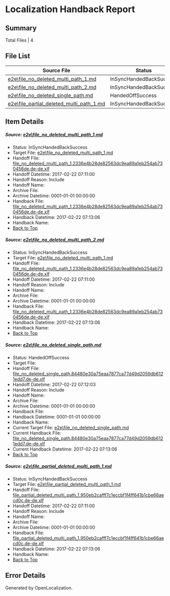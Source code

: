 # <a name='report-top'></a> Localization Handback Report

## Summary
 Total Files | 4

## File List
 Source File | Status | Details 
 ----------- | ------ | ------- 
 [e2e\file_no_deleted_multi_path_1.md](https://github.com/OpenLocalizationTestOrg/ol-test4/blob/868ff459ab5eafcddcab271ea672ff91c4bb11dd/e2e/file_no_deleted_multi_path_1.md) | InSyncHandedBackSuccess | [Details](#835130af2d9ee255d4d72fab64a9d447470dd2b71)
 [e2e\file_no_deleted_multi_path_2.md](https://github.com/OpenLocalizationTestOrg/ol-test4/blob/f1e7ddaaa1dac0409258e72a83b7283cae300157/e2e/file_no_deleted_multi_path_2.md) | InSyncHandedBackSuccess | [Details](#835130af2d9ee255d4d72fab64a9d447470dd2b72)
 [e2e\file_no_deleted_single_path.md](https://github.com/OpenLocalizationTestOrg/ol-test4/blob/f1e7ddaaa1dac0409258e72a83b7283cae300157/e2e/file_no_deleted_single_path.md) | HandedOffSuccess | [Details](#4a4eba01d246e4a0eb584c19246d7caa865129b83)
 [e2e\file_partial_deleted_multi_path_1.md](https://github.com/OpenLocalizationTestOrg/ol-test4/blob/868ff459ab5eafcddcab271ea672ff91c4bb11dd/e2e/file_partial_deleted_multi_path_1.md) | InSyncHandedBackSuccess | [Details](#6a8a08cd2fcf7f6eb1cd6a731854f648b387cff74)

## Item Details
##### <a name='835130af2d9ee255d4d72fab64a9d447470dd2b71'></a> Source: [e2e\file_no_deleted_multi_path_1.md](https://github.com/OpenLocalizationTestOrg/ol-test4/blob/868ff459ab5eafcddcab271ea672ff91c4bb11dd/e2e/file_no_deleted_multi_path_1.md)
* Status: InSyncHandedBackSuccess
* Target File: [e2e\file_no_deleted_multi_path_1.md](https://github.com/OpenLocalizationTestOrg/ol-test4-dede/blob/af76a614dc376618383a69c57417198a4f65dd0c/e2e/file_no_deleted_multi_path_1.md)
* Handoff File: [file_no_deleted_multi_path_1.2336e4b28de82563dc9ea89a1eb254ab730456de.de-de.xlf](https://github.com/OpenLocalizationTestOrg/ol-test4-handoff/blob/0ffc7c5b37e1ea05626fa8165bc78119d8dadb02/ol-handoff/OpenLocalizationTestOrg/ol-test4-dede/xinjiang/mt/file_no_deleted_multi_path_1.2336e4b28de82563dc9ea89a1eb254ab730456de.de-de.xlf)
* Handoff Datetime: 2017-02-22 07:11:00
* Handoff Reason: Include
* Handoff Name: 
* Archive File: 
* Archive Datetime: 0001-01-01 00:00:00
* Handback File: [file_no_deleted_multi_path_1.2336e4b28de82563dc9ea89a1eb254ab730456de.de-de.xlf](https://github.com/OpenLocalizationTestOrg/ol-test4-handback/blob/85fd46f0f436abecb7b4c5b4920d76518bf813df/ol-handback/OpenLocalizationTestOrg/ol-test4-dede/xinjiang/mt/file_no_deleted_multi_path_1.2336e4b28de82563dc9ea89a1eb254ab730456de.de-de.xlf)
* Handback Datetime: 2017-02-22 07:13:06
* Handback Name: 
* [Back to Top](#report-top)

##### <a name='835130af2d9ee255d4d72fab64a9d447470dd2b72'></a> Source: [e2e\file_no_deleted_multi_path_2.md](https://github.com/OpenLocalizationTestOrg/ol-test4/blob/f1e7ddaaa1dac0409258e72a83b7283cae300157/e2e/file_no_deleted_multi_path_2.md)
* Status: InSyncHandedBackSuccess
* Target File: [e2e\file_no_deleted_multi_path_1.md](https://github.com/OpenLocalizationTestOrg/ol-test4-dede/blob/af76a614dc376618383a69c57417198a4f65dd0c/e2e/file_no_deleted_multi_path_1.md)
* Handoff File: [file_no_deleted_multi_path_1.2336e4b28de82563dc9ea89a1eb254ab730456de.de-de.xlf](https://github.com/OpenLocalizationTestOrg/ol-test4-handoff/blob/0ffc7c5b37e1ea05626fa8165bc78119d8dadb02/ol-handoff/OpenLocalizationTestOrg/ol-test4-dede/xinjiang/mt/file_no_deleted_multi_path_1.2336e4b28de82563dc9ea89a1eb254ab730456de.de-de.xlf)
* Handoff Datetime: 2017-02-22 07:11:00
* Handoff Reason: Include
* Handoff Name: 
* Archive File: 
* Archive Datetime: 0001-01-01 00:00:00
* Handback File: [file_no_deleted_multi_path_1.2336e4b28de82563dc9ea89a1eb254ab730456de.de-de.xlf](https://github.com/OpenLocalizationTestOrg/ol-test4-handback/blob/85fd46f0f436abecb7b4c5b4920d76518bf813df/ol-handback/OpenLocalizationTestOrg/ol-test4-dede/xinjiang/mt/file_no_deleted_multi_path_1.2336e4b28de82563dc9ea89a1eb254ab730456de.de-de.xlf)
* Handback Datetime: 2017-02-22 07:13:06
* Handback Name: 
* [Back to Top](#report-top)

##### <a name='4a4eba01d246e4a0eb584c19246d7caa865129b83'></a> Source: [e2e\file_no_deleted_single_path.md](https://github.com/OpenLocalizationTestOrg/ol-test4/blob/f1e7ddaaa1dac0409258e72a83b7283cae300157/e2e/file_no_deleted_single_path.md)
* Status: HandedOffSuccess
* Target File: 
* Handoff File: [file_no_deleted_single_path.84480e30a75eaa7877ca77d49d2059db6121edd7.de-de.xlf](https://github.com/OpenLocalizationTestOrg/ol-test4-handoff/blob/dc2206c5e3f15efd04cd6fed1bd13f37f7e9a789/ol-handoff/OpenLocalizationTestOrg/ol-test4-dede/xinjiang/mt/file_no_deleted_single_path.84480e30a75eaa7877ca77d49d2059db6121edd7.de-de.xlf)
* Handoff Datetime: 2017-02-22 07:12:03
* Handoff Reason: Include
* Handoff Name: 
* Archive File: 
* Archive Datetime: 0001-01-01 00:00:00
* Handback File: 
* Handback Datetime: 0001-01-01 00:00:00
* Handback Name: 
* Current Target File: [e2e\file_no_deleted_single_path.md](https://github.com/OpenLocalizationTestOrg/ol-test4-dede/blob/af76a614dc376618383a69c57417198a4f65dd0c/e2e/file_no_deleted_single_path.md)
* Current Handback File: [file_no_deleted_single_path.84480e30a75eaa7877ca77d49d2059db6121edd7.de-de.xlf](https://github.com/OpenLocalizationTestOrg/ol-test4-handback/blob/85fd46f0f436abecb7b4c5b4920d76518bf813df/ol-handback/OpenLocalizationTestOrg/ol-test4-dede/xinjiang/mt/file_no_deleted_single_path.84480e30a75eaa7877ca77d49d2059db6121edd7.de-de.xlf)
* Current Handback Datetime: 2017-02-22 07:13:06
* [Back to Top](#report-top)

##### <a name='6a8a08cd2fcf7f6eb1cd6a731854f648b387cff74'></a> Source: [e2e\file_partial_deleted_multi_path_1.md](https://github.com/OpenLocalizationTestOrg/ol-test4/blob/868ff459ab5eafcddcab271ea672ff91c4bb11dd/e2e/file_partial_deleted_multi_path_1.md)
* Status: InSyncHandedBackSuccess
* Target File: [e2e\file_partial_deleted_multi_path_1.md](https://github.com/OpenLocalizationTestOrg/ol-test4-dede/blob/af76a614dc376618383a69c57417198a4f65dd0c/e2e/file_partial_deleted_multi_path_1.md)
* Handoff File: [file_partial_deleted_multi_path_1.950eb2cafff7c1eccbf1f4ff641b1cbe66aecd0c.de-de.xlf](https://github.com/OpenLocalizationTestOrg/ol-test4-handoff/blob/0ffc7c5b37e1ea05626fa8165bc78119d8dadb02/ol-handoff/OpenLocalizationTestOrg/ol-test4-dede/xinjiang/mt/file_partial_deleted_multi_path_1.950eb2cafff7c1eccbf1f4ff641b1cbe66aecd0c.de-de.xlf)
* Handoff Datetime: 2017-02-22 07:11:00
* Handoff Reason: Include
* Handoff Name: 
* Archive File: 
* Archive Datetime: 0001-01-01 00:00:00
* Handback File: [file_partial_deleted_multi_path_1.950eb2cafff7c1eccbf1f4ff641b1cbe66aecd0c.de-de.xlf](https://github.com/OpenLocalizationTestOrg/ol-test4-handback/blob/85fd46f0f436abecb7b4c5b4920d76518bf813df/ol-handback/OpenLocalizationTestOrg/ol-test4-dede/xinjiang/mt/file_partial_deleted_multi_path_1.950eb2cafff7c1eccbf1f4ff641b1cbe66aecd0c.de-de.xlf)
* Handback Datetime: 2017-02-22 07:13:06
* Handback Name: 
* [Back to Top](#report-top)


## Error Details

Generated by OpenLocalization.
